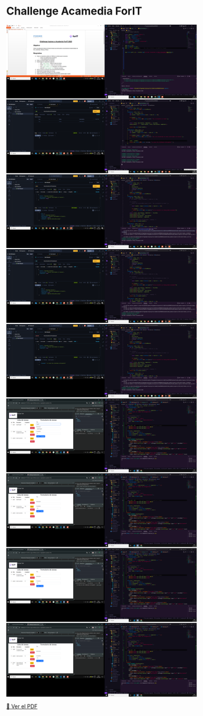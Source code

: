 # Challenge Acamedia ForIT


![imagenes screenshots](extras/screenShots/Captura%20de%20pantalla%20(517).png)
![imagenes screenshots](extras/screenShots/Captura%20de%20pantalla%20(518).png)
![imagenes screenshots](extras/screenShots/Captura%20de%20pantalla%20(526).png)
![imagenes screenshots](extras/screenShots/Captura%20de%20pantalla%20(527).png)
![imagenes screenshots](extras/screenShots/Captura%20de%20pantalla%20(528).png)
![imagenes screenshots](extras/screenShots/Captura%20de%20pantalla%20(530).png)
![imagenes screenshots](extras/screenShots/Captura%20de%20pantalla%20(531).png)
![imagenes screenshots](extras/screenShots/Captura%20de%20pantalla%20(532).png)
![imagenes screenshots](extras/screenShots/Captura%20de%20pantalla%20(533).png)

[📄 Ver el PDF](extras/doc/Challenge%20ingreso%20a%20Academia%20%20ForIT.pdf)
